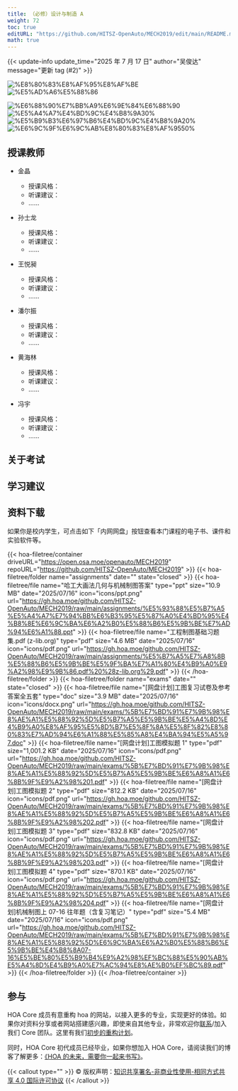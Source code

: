 ```yaml
---
title: （必修）设计与制造 A
weight: 72
toc: true
editURL: "https://github.com/HITSZ-OpenAuto/MECH2019/edit/main/README.md"
math: true
---
```


{{< update-info update_time="2025 年 7 月 17 日" author="吴俊达" message="更新 tag (#2)" >}}


<!--
1. 通过 [Shields.io](https://shields.io/) 生成如下的徽章，标注课程的基本信息。
2. 请根据课程的具体内容增删仓库的子文件夹。子文件夹建议使用小写英文，如果需要附加说明，则添加 README.md。注意，添加 README 后 .gitkeep 文件仍需保留。
3. 关于课程的描述可以不止以下几个方面，酌情增删。
4. hoa.moe 生成本课程对应页面后，请将页面链接复制到 GitHub 仓库的 About/Website 中。
5. 可以在 GitHub 页面的 About/Topics 中为课程添加话题名称。
-->

<div class="img-div hx-mt-4 hx-flex-row hx-justify-start hx-items-center">

![%E8%80%83%E8%AF%95%E8%AF%BE](https://img.shields.io/badge/%E8%80%83%E8%AF%95%E8%AF%BE-red)
![%E5%AD%A6%E5%88%86](https://img.shields.io/badge/%E5%AD%A6%E5%88%86-3-moccasin)

![%E6%88%90%E7%BB%A9%E6%9E%84%E6%88%90](https://img.shields.io/badge/%E6%88%90%E7%BB%A9%E6%9E%84%E6%88%90-gold)
![%E5%A4%A7%E4%BD%9C%E4%B8%9A30%](https://img.shields.io/badge/%E5%A4%A7%E4%BD%9C%E4%B8%9A-30%25-wheat)
![%E5%B9%B3%E6%97%B6%E4%BD%9C%E4%B8%9A20%](https://img.shields.io/badge/%E5%B9%B3%E6%97%B6%E4%BD%9C%E4%B8%9A-20%25-wheat)
![%E6%9C%9F%E6%9C%AB%E8%80%83%E8%AF%9550%](https://img.shields.io/badge/%E6%9C%9F%E6%9C%AB%E8%80%83%E8%AF%95-50%25-wheat)


</div>

## 授课教师

- 金晶
  - 授课风格：
  - 听课建议：
  - ……

- 孙士龙
  - 授课风格：
  - 听课建议：
  - ……

- 王悦昶
  - 授课风格：
  - 听课建议：
  - ……


- 潘尔振
  - 授课风格：
  - 听课建议：
  - ……

- 黄海林
  - 授课风格：
  - 听课建议：
  - ……

- 冯宇
  - 授课风格：
  - 听课建议：
  - ……

## 关于考试

## 学习建议

## 资料下载

如果你是校内学生，可点击如下「内网网盘」按钮查看本门课程的电子书、课件和实验软件等。

{{< hoa-filetree/container driveURL="https://open.osa.moe/openauto/MECH2019" repoURL="https://github.com/HITSZ-OpenAuto/MECH2019" >}}
{{< hoa-filetree/folder name="assignments" date="" state="closed" >}}
{{< hoa-filetree/file name="哈工大画法几何与机械制图答案" type="ppt" size="10.9 MB" date="2025/07/16" icon="icons/ppt.png" url="https://gh.hoa.moe/github.com/HITSZ-OpenAuto/MECH2019/raw/main/assignments/%E5%93%88%E5%B7%A5%E5%A4%A7%E7%94%BB%E6%B3%95%E5%87%A0%E4%BD%95%E4%B8%8E%E6%9C%BA%E6%A2%B0%E5%88%B6%E5%9B%BE%E7%AD%94%E6%A1%88.ppt" >}}
{{< hoa-filetree/file name="工程制图基础习题集.pdf (z-lib.org)" type="pdf" size="4.6 MB" date="2025/07/16" icon="icons/pdf.png" url="https://gh.hoa.moe/github.com/HITSZ-OpenAuto/MECH2019/raw/main/assignments/%E5%B7%A5%E7%A8%8B%E5%88%B6%E5%9B%BE%E5%9F%BA%E7%A1%80%E4%B9%A0%E9%A2%98%E9%9B%86.pdf%20%28z-lib.org%29.pdf" >}}
{{< /hoa-filetree/folder >}}
{{< hoa-filetree/folder name="exams" date="" state="closed" >}}
{{< hoa-filetree/file name="[网盘计划]工图复习试卷及参考答案全五套" type="doc" size="3.9 MB" date="2025/07/16" icon="icons/docx.png" url="https://gh.hoa.moe/github.com/HITSZ-OpenAuto/MECH2019/raw/main/exams/%5B%E7%BD%91%E7%9B%98%E8%AE%A1%E5%88%92%5D%E5%B7%A5%E5%9B%BE%E5%A4%8D%E4%B9%A0%E8%AF%95%E5%8D%B7%E5%8F%8A%E5%8F%82%E8%80%83%E7%AD%94%E6%A1%88%E5%85%A8%E4%BA%94%E5%A5%97.doc" >}}
{{< hoa-filetree/file name="[网盘计划]工图模拟题 1" type="pdf" size="1,001.2 KB" date="2025/07/16" icon="icons/pdf.png" url="https://gh.hoa.moe/github.com/HITSZ-OpenAuto/MECH2019/raw/main/exams/%5B%E7%BD%91%E7%9B%98%E8%AE%A1%E5%88%92%5D%E5%B7%A5%E5%9B%BE%E6%A8%A1%E6%8B%9F%E9%A2%98%201.pdf" >}}
{{< hoa-filetree/file name="[网盘计划]工图模拟题 2" type="pdf" size="812.2 KB" date="2025/07/16" icon="icons/pdf.png" url="https://gh.hoa.moe/github.com/HITSZ-OpenAuto/MECH2019/raw/main/exams/%5B%E7%BD%91%E7%9B%98%E8%AE%A1%E5%88%92%5D%E5%B7%A5%E5%9B%BE%E6%A8%A1%E6%8B%9F%E9%A2%98%202.pdf" >}}
{{< hoa-filetree/file name="[网盘计划]工图模拟题 3" type="pdf" size="832.8 KB" date="2025/07/16" icon="icons/pdf.png" url="https://gh.hoa.moe/github.com/HITSZ-OpenAuto/MECH2019/raw/main/exams/%5B%E7%BD%91%E7%9B%98%E8%AE%A1%E5%88%92%5D%E5%B7%A5%E5%9B%BE%E6%A8%A1%E6%8B%9F%E9%A2%98%203.pdf" >}}
{{< hoa-filetree/file name="[网盘计划]工图模拟题 4" type="pdf" size="870.1 KB" date="2025/07/16" icon="icons/pdf.png" url="https://gh.hoa.moe/github.com/HITSZ-OpenAuto/MECH2019/raw/main/exams/%5B%E7%BD%91%E7%9B%98%E8%AE%A1%E5%88%92%5D%E5%B7%A5%E5%9B%BE%E6%A8%A1%E6%8B%9F%E9%A2%98%204.pdf" >}}
{{< hoa-filetree/file name="[网盘计划]机械制图上 07-16 往年题（含复习笔记）" type="pdf" size="5.4 MB" date="2025/07/16" icon="icons/pdf.png" url="https://gh.hoa.moe/github.com/HITSZ-OpenAuto/MECH2019/raw/main/exams/%5B%E7%BD%91%E7%9B%98%E8%AE%A1%E5%88%92%5D%E6%9C%BA%E6%A2%B0%E5%88%B6%E5%9B%BE%E4%B8%8A07-16%E5%BE%80%E5%B9%B4%E9%A2%98%EF%BC%88%E5%90%AB%E5%A4%8D%E4%B9%A0%E7%AC%94%E8%AE%B0%EF%BC%89.pdf" >}}
{{< /hoa-filetree/folder >}}
{{< /hoa-filetree/container >}}

## 参与

HOA Core 成员有意重构 hoa 的网站，以接入更多的专业，实现更好的体验。如果你对资料分享或者网站搭建感兴趣，即使来自其他专业，非常欢迎你[联系](mailto:hi@hoa.moe)/加入我们 Core 团队。这里有我们[初步的重构计划](https://historical-mousepad-286.notion.site/HOA-1f71751ad5fe80978c70d9e32330d7e6)。

同时，HOA Core 初代成员已经毕业，如果你想加入 HOA Core，请阅读我们的博客了解更多：[《HOA 的未来，需要你一起来书写》](https://hoa.moe/news/future-of-hoa)。

{{< callout type="" >}}
  © 版权声明：[知识共享署名-非商业性使用-相同方式共享 4.0 国际许可协议](https://creativecommons.org/licenses/by-nc-sa/4.0/)
{{< /callout >}}

